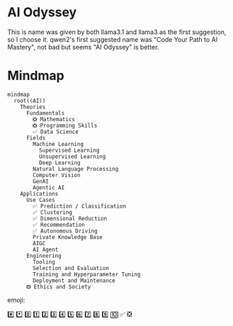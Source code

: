 # AI Odyssey
This is name was given by both llama3.1 and llama3 as the first suggestion, so I choose it. qwen2's first suggested name was "Code Your Path to AI Mastery", not bad but seems "AI Odyssey" is better.

# Mindmap
```mermaid
mindmap
  root((AI))
    Theories
      Fundamentals
        ❎ Mathematics
        ❎ Programming Skills
        ✅ Data Science
      Fields
        Machine Learning
          Supervised Learning
          Unsupervised Learning
          Deep Learning
        Natural Language Processing
        Computer Vision
        GenAI
        Agentic AI
    Applications
      Use Cases
        ✅ Prediction / Classification
        ✅ Clustering
        ✅ Dimensional Reduction
        ✅ Recommendation
        ✅ Autonomous Driving
        Private Knowledge Base
        AIGC
        AI Agent
      Engineering
        Tooling
        Selection and Evaluation
        Training and Hyperparameter Tuning
        Deployment and Maintenance
      ❎ Ethics and Society
```


emoji:

#️⃣
*️⃣
0️⃣
1️⃣
2️⃣
3️⃣
4️⃣
5️⃣
6️⃣
7️⃣
8️⃣
9️⃣
🔟
✅
❎